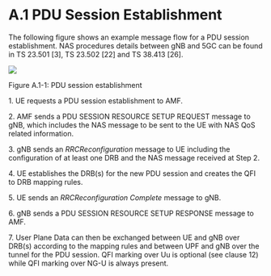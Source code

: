 # A.1 PDU Session Establishment

The following figure shows an example message flow for a PDU session
establishment. NAS procedures details between gNB and 5GC can be found
in TS 23.501 \[3\], TS 23.502 \[22\] and TS 38.413 \[26\].

![](media/image113.wmf)

Figure A.1-1: PDU session establishment

1\. UE requests a PDU session establishment to AMF.

2\. AMF sends a PDU SESSION RESOURCE SETUP REQUEST message to gNB, which
includes the NAS message to be sent to the UE with NAS QoS related
information.

3\. gNB sends an *RRCReconfiguration* message to UE including the
configuration of at least one DRB and the NAS message received at Step
2.

4\. UE establishes the DRB(s) for the new PDU session and creates the
QFI to DRB mapping rules.

5\. UE sends an *RRCReconfiguration* *Complete* message to gNB.

6\. gNB sends a PDU SESSION RESOURCE SETUP RESPONSE message to AMF.

7\. User Plane Data can then be exchanged between UE and gNB over DRB(s)
according to the mapping rules and between UPF and gNB over the tunnel
for the PDU session. QFI marking over Uu is optional (see clause 12)
while QFI marking over NG-U is always present.